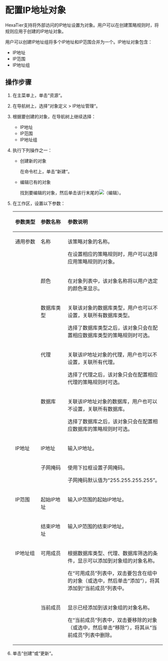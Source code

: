 # 配置IP地址对象<a name="ZH-CN_TOPIC_0111166563"></a>

HexaTier支持将外部访问的IP地址设置为对象。用户可以在创建策略规则时，将规则应用于创建的IP地址对象。

用户可以创建IP地址组将多个IP地址和IP范围合并为一个。IP地址对象包含：

-   IP地址
-   IP范围
-   IP地址组

## 操作步骤<a name="zh-cn_topic_0110575003_section7106121115212"></a>

1.  在主菜单上，单击“资源“。
2.  在导航树上，选择“对象定义 \> IP地址管理“。
3.  根据要创建的对象，在导航树上继续选择：
    -   IP地址
    -   IP范围
    -   IP地址组

4.  执行下列操作之一：
    -   创建新的对象

        在命令栏上，单击“新建“。

    -   编辑已有的对象

        找到要编辑的对象，然后单击该行末尾的![](figures/编辑.png)（编辑）。


5.  在工作区，设置以下参数：

    <a name="zh-cn_topic_0110575003_table1452831701319"></a>
    <table><thead align="left"><tr id="zh-cn_topic_0110575003_row1852813175131"><th class="cellrowborder" valign="top" width="17%" id="mcps1.1.4.1.1"><p id="zh-cn_topic_0110575003_p1852871712131"><a name="zh-cn_topic_0110575003_p1852871712131"></a><a name="zh-cn_topic_0110575003_p1852871712131"></a>参数类型</p>
    </th>
    <th class="cellrowborder" valign="top" width="18%" id="mcps1.1.4.1.2"><p id="zh-cn_topic_0110575003_p85281217151318"><a name="zh-cn_topic_0110575003_p85281217151318"></a><a name="zh-cn_topic_0110575003_p85281217151318"></a>参数名称</p>
    </th>
    <th class="cellrowborder" valign="top" width="65%" id="mcps1.1.4.1.3"><p id="zh-cn_topic_0110575003_p95281317111311"><a name="zh-cn_topic_0110575003_p95281317111311"></a><a name="zh-cn_topic_0110575003_p95281317111311"></a>参数说明</p>
    </th>
    </tr>
    </thead>
    <tbody><tr id="zh-cn_topic_0110575003_row14528131712135"><td class="cellrowborder" rowspan="5" valign="top" width="17%" headers="mcps1.1.4.1.1 "><p id="zh-cn_topic_0110575003_p14528117151312"><a name="zh-cn_topic_0110575003_p14528117151312"></a><a name="zh-cn_topic_0110575003_p14528117151312"></a>通用参数</p>
    </td>
    <td class="cellrowborder" valign="top" width="18%" headers="mcps1.1.4.1.2 "><p id="zh-cn_topic_0110575003_p125291417131320"><a name="zh-cn_topic_0110575003_p125291417131320"></a><a name="zh-cn_topic_0110575003_p125291417131320"></a>名称</p>
    </td>
    <td class="cellrowborder" valign="top" width="65%" headers="mcps1.1.4.1.3 "><p id="zh-cn_topic_0110575003_p3529111716135"><a name="zh-cn_topic_0110575003_p3529111716135"></a><a name="zh-cn_topic_0110575003_p3529111716135"></a>该策略对象的名称。</p>
    <p id="zh-cn_topic_0110575003_p7529417181312"><a name="zh-cn_topic_0110575003_p7529417181312"></a><a name="zh-cn_topic_0110575003_p7529417181312"></a>在设置相应的策略规则时，用户可以选择应用策略规则的对象。</p>
    </td>
    </tr>
    <tr id="zh-cn_topic_0110575003_row8529161731313"><td class="cellrowborder" valign="top" headers="mcps1.1.4.1.1 "><p id="zh-cn_topic_0110575003_p55291717141317"><a name="zh-cn_topic_0110575003_p55291717141317"></a><a name="zh-cn_topic_0110575003_p55291717141317"></a>颜色</p>
    </td>
    <td class="cellrowborder" valign="top" headers="mcps1.1.4.1.2 "><p id="zh-cn_topic_0110575003_p20529201721314"><a name="zh-cn_topic_0110575003_p20529201721314"></a><a name="zh-cn_topic_0110575003_p20529201721314"></a>在对象列表中，该对象名称将以用户选定的颜色来显示。</p>
    </td>
    </tr>
    <tr id="zh-cn_topic_0110575003_row12529161710136"><td class="cellrowborder" valign="top" headers="mcps1.1.4.1.1 "><p id="zh-cn_topic_0110575003_p175291017131313"><a name="zh-cn_topic_0110575003_p175291017131313"></a><a name="zh-cn_topic_0110575003_p175291017131313"></a>数据库类型</p>
    </td>
    <td class="cellrowborder" valign="top" headers="mcps1.1.4.1.2 "><p id="zh-cn_topic_0110575003_p14529817151311"><a name="zh-cn_topic_0110575003_p14529817151311"></a><a name="zh-cn_topic_0110575003_p14529817151311"></a>关联该对象的数据库类型，用户也可以不设置，关联所有数据库类型。</p>
    <p id="zh-cn_topic_0110575003_p1552991714137"><a name="zh-cn_topic_0110575003_p1552991714137"></a><a name="zh-cn_topic_0110575003_p1552991714137"></a>选择了数据库类型之后，该对象只会在配置相应数据库类型的策略规则时可选。</p>
    </td>
    </tr>
    <tr id="zh-cn_topic_0110575003_row252918173134"><td class="cellrowborder" valign="top" headers="mcps1.1.4.1.1 "><p id="zh-cn_topic_0110575003_p1852951761315"><a name="zh-cn_topic_0110575003_p1852951761315"></a><a name="zh-cn_topic_0110575003_p1852951761315"></a>代理</p>
    </td>
    <td class="cellrowborder" valign="top" headers="mcps1.1.4.1.2 "><p id="zh-cn_topic_0110575003_p252941716139"><a name="zh-cn_topic_0110575003_p252941716139"></a><a name="zh-cn_topic_0110575003_p252941716139"></a>关联该IP地址对象的代理，用户也可以不设置，关联所有代理。</p>
    <p id="zh-cn_topic_0110575003_p352961716138"><a name="zh-cn_topic_0110575003_p352961716138"></a><a name="zh-cn_topic_0110575003_p352961716138"></a>选择了代理之后，该对象只会在配置相应代理的策略规则时可选。</p>
    </td>
    </tr>
    <tr id="zh-cn_topic_0110575003_row2529151741318"><td class="cellrowborder" valign="top" headers="mcps1.1.4.1.1 "><p id="zh-cn_topic_0110575003_p17529517181315"><a name="zh-cn_topic_0110575003_p17529517181315"></a><a name="zh-cn_topic_0110575003_p17529517181315"></a>数据库</p>
    </td>
    <td class="cellrowborder" valign="top" headers="mcps1.1.4.1.2 "><p id="zh-cn_topic_0110575003_p105291617201315"><a name="zh-cn_topic_0110575003_p105291617201315"></a><a name="zh-cn_topic_0110575003_p105291617201315"></a>关联该IP地址对象的数据库，用户也可以不设置，关联所有数据库。</p>
    <p id="zh-cn_topic_0110575003_p1652921751315"><a name="zh-cn_topic_0110575003_p1652921751315"></a><a name="zh-cn_topic_0110575003_p1652921751315"></a>选择了数据库之后，该对象只会在配置相应数据库的策略规则时可选。</p>
    </td>
    </tr>
    <tr id="zh-cn_topic_0110575003_row1652917177136"><td class="cellrowborder" rowspan="2" valign="top" width="17%" headers="mcps1.1.4.1.1 "><p id="zh-cn_topic_0110575003_p252918175137"><a name="zh-cn_topic_0110575003_p252918175137"></a><a name="zh-cn_topic_0110575003_p252918175137"></a>IP地址</p>
    </td>
    <td class="cellrowborder" valign="top" width="18%" headers="mcps1.1.4.1.2 "><p id="zh-cn_topic_0110575003_p8529217171312"><a name="zh-cn_topic_0110575003_p8529217171312"></a><a name="zh-cn_topic_0110575003_p8529217171312"></a>IP地址</p>
    </td>
    <td class="cellrowborder" valign="top" width="65%" headers="mcps1.1.4.1.3 "><p id="zh-cn_topic_0110575003_p11530181761312"><a name="zh-cn_topic_0110575003_p11530181761312"></a><a name="zh-cn_topic_0110575003_p11530181761312"></a>输入IP地址。</p>
    </td>
    </tr>
    <tr id="zh-cn_topic_0110575003_row653041761320"><td class="cellrowborder" valign="top" headers="mcps1.1.4.1.1 "><p id="zh-cn_topic_0110575003_p18530617141316"><a name="zh-cn_topic_0110575003_p18530617141316"></a><a name="zh-cn_topic_0110575003_p18530617141316"></a>子网掩码</p>
    </td>
    <td class="cellrowborder" valign="top" headers="mcps1.1.4.1.2 "><p id="zh-cn_topic_0110575003_p145301817201314"><a name="zh-cn_topic_0110575003_p145301817201314"></a><a name="zh-cn_topic_0110575003_p145301817201314"></a>使用下拉框设置子网掩码。</p>
    <p id="zh-cn_topic_0110575003_p19530161701317"><a name="zh-cn_topic_0110575003_p19530161701317"></a><a name="zh-cn_topic_0110575003_p19530161701317"></a>子网掩码默认值为<span class="parmvalue" id="zh-cn_topic_0110575003_parmvalue11530171761317"><a name="zh-cn_topic_0110575003_parmvalue11530171761317"></a><a name="zh-cn_topic_0110575003_parmvalue11530171761317"></a>“255.255.255.255”</span>。</p>
    </td>
    </tr>
    <tr id="zh-cn_topic_0110575003_row15530141711313"><td class="cellrowborder" rowspan="2" valign="top" width="17%" headers="mcps1.1.4.1.1 "><p id="zh-cn_topic_0110575003_p25301717141310"><a name="zh-cn_topic_0110575003_p25301717141310"></a><a name="zh-cn_topic_0110575003_p25301717141310"></a>IP范围</p>
    </td>
    <td class="cellrowborder" valign="top" width="18%" headers="mcps1.1.4.1.2 "><p id="zh-cn_topic_0110575003_p4530151741310"><a name="zh-cn_topic_0110575003_p4530151741310"></a><a name="zh-cn_topic_0110575003_p4530151741310"></a>起始IP地址</p>
    </td>
    <td class="cellrowborder" valign="top" width="65%" headers="mcps1.1.4.1.3 "><p id="zh-cn_topic_0110575003_p85304174139"><a name="zh-cn_topic_0110575003_p85304174139"></a><a name="zh-cn_topic_0110575003_p85304174139"></a>输入IP范围的起始IP地址。</p>
    </td>
    </tr>
    <tr id="zh-cn_topic_0110575003_row35307174137"><td class="cellrowborder" valign="top" headers="mcps1.1.4.1.1 "><p id="zh-cn_topic_0110575003_p1530217141320"><a name="zh-cn_topic_0110575003_p1530217141320"></a><a name="zh-cn_topic_0110575003_p1530217141320"></a>结束IP地址</p>
    </td>
    <td class="cellrowborder" valign="top" headers="mcps1.1.4.1.2 "><p id="zh-cn_topic_0110575003_p1653081713133"><a name="zh-cn_topic_0110575003_p1653081713133"></a><a name="zh-cn_topic_0110575003_p1653081713133"></a>输入IP范围的结束IP地址。</p>
    </td>
    </tr>
    <tr id="zh-cn_topic_0110575003_row165301817191315"><td class="cellrowborder" rowspan="2" valign="top" width="17%" headers="mcps1.1.4.1.1 "><p id="zh-cn_topic_0110575003_p353041711317"><a name="zh-cn_topic_0110575003_p353041711317"></a><a name="zh-cn_topic_0110575003_p353041711317"></a>IP地址组</p>
    </td>
    <td class="cellrowborder" valign="top" width="18%" headers="mcps1.1.4.1.2 "><p id="zh-cn_topic_0110575003_p1653071791314"><a name="zh-cn_topic_0110575003_p1653071791314"></a><a name="zh-cn_topic_0110575003_p1653071791314"></a>可用成员</p>
    </td>
    <td class="cellrowborder" valign="top" width="65%" headers="mcps1.1.4.1.3 "><p id="zh-cn_topic_0110575003_p353031716139"><a name="zh-cn_topic_0110575003_p353031716139"></a><a name="zh-cn_topic_0110575003_p353031716139"></a>根据数据库类型、代理、数据库筛选的条件，显示可以添加到对象组的对象名称。</p>
    <p id="zh-cn_topic_0110575003_p4530917201313"><a name="zh-cn_topic_0110575003_p4530917201313"></a><a name="zh-cn_topic_0110575003_p4530917201313"></a>在<span class="parmname" id="zh-cn_topic_0110575003_parmname13530191713136"><a name="zh-cn_topic_0110575003_parmname13530191713136"></a><a name="zh-cn_topic_0110575003_parmname13530191713136"></a>“可用成员”</span>列表中，双击要包含在组中的对象（或选中，然后单击<span class="uicontrol" id="zh-cn_topic_0110575003_uicontrol4531181761316"><a name="zh-cn_topic_0110575003_uicontrol4531181761316"></a><a name="zh-cn_topic_0110575003_uicontrol4531181761316"></a>“添加”</span>），将其添加到<span class="parmname" id="zh-cn_topic_0110575003_parmname653114171135"><a name="zh-cn_topic_0110575003_parmname653114171135"></a><a name="zh-cn_topic_0110575003_parmname653114171135"></a>“当前成员”</span>列表中。</p>
    </td>
    </tr>
    <tr id="zh-cn_topic_0110575003_row2531617101318"><td class="cellrowborder" valign="top" headers="mcps1.1.4.1.1 "><p id="zh-cn_topic_0110575003_p753171761314"><a name="zh-cn_topic_0110575003_p753171761314"></a><a name="zh-cn_topic_0110575003_p753171761314"></a>当前成员</p>
    </td>
    <td class="cellrowborder" valign="top" headers="mcps1.1.4.1.2 "><p id="zh-cn_topic_0110575003_p1753141712130"><a name="zh-cn_topic_0110575003_p1753141712130"></a><a name="zh-cn_topic_0110575003_p1753141712130"></a>显示已经添加到该对象组的对象名称。</p>
    <p id="zh-cn_topic_0110575003_p35311617111319"><a name="zh-cn_topic_0110575003_p35311617111319"></a><a name="zh-cn_topic_0110575003_p35311617111319"></a>在<span class="parmname" id="zh-cn_topic_0110575003_parmname25311017171314"><a name="zh-cn_topic_0110575003_parmname25311017171314"></a><a name="zh-cn_topic_0110575003_parmname25311017171314"></a>“当前成员”</span>列表中，双击要移除的对象（或选中，然后单击<span class="uicontrol" id="zh-cn_topic_0110575003_uicontrol85311517181320"><a name="zh-cn_topic_0110575003_uicontrol85311517181320"></a><a name="zh-cn_topic_0110575003_uicontrol85311517181320"></a>“移除”</span>），将其从<span class="parmname" id="zh-cn_topic_0110575003_parmname05311217181313"><a name="zh-cn_topic_0110575003_parmname05311217181313"></a><a name="zh-cn_topic_0110575003_parmname05311217181313"></a>“当前成员”</span>列表中删除。</p>
    </td>
    </tr>
    </tbody>
    </table>

6.  单击“创建“或“更新“。

